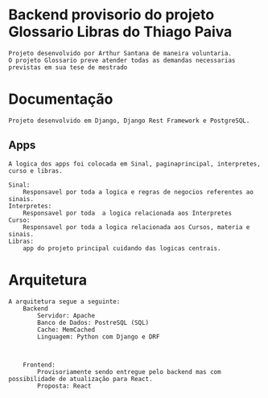 # Backend provisorio do projeto Glossario Libras do Thiago Paiva

    Projeto desenvolvido por Arthur Santana de maneira voluntaria.
    O projeto Glossario preve atender todas as demandas necessarias previstas em sua tese de mestrado

# Documentação

    Projeto desenvolvido em Django, Django Rest Framework e PostgreSQL.

## Apps
    A logica dos apps foi colocada em Sinal, paginaprincipal, interpretes, curso e libras.

    Sinal:
        Responsavel por toda a logica e regras de negocios referentes ao sinais.
    Interpretes:
        Responsavel por toda  a logica relacionada aos Interpretes
    Curso:
        Responsavel por toda a logica relacionada aos Cursos, materia e sinais.
    Libras:
        app do projeto principal cuidando das logicas centrais.

# Arquitetura

    A arquitetura segue a seguinte:
        Backend
            Servidor: Apache
            Banco de Dados: PostreSQL (SQL)
            Cache: MemCached
            Linguagem: Python com Django e DRF



        Frontend: 
            Provisoriamente sendo entregue pelo backend mas com possibilidade de atualização para React.
            Proposta: React 